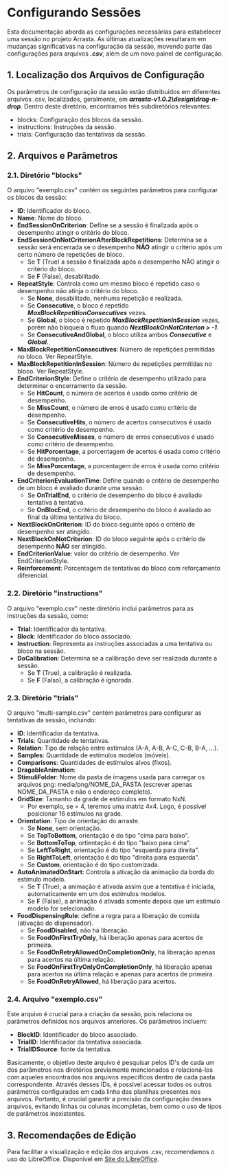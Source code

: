# **Configurando Sessões**

Esta documentação aborda as configurações necessárias para estabelecer uma sessão no projeto Arrasta. As últimas atualizações resultaram em mudanças significativas na configuração da sessão, movendo parte das configurações para arquivos ***.csv***, além de um novo painel de configuração.

## **1. Localização dos Arquivos de Configuração**

Os parâmetros de configuração da sessão estão distribuídos em diferentes arquivos .csv, localizados, geralmente, em ***arrasta-v1.0.2\design\drag-n-drop***. Dentro deste diretório, encontramos três subdiretórios relevantes:

- blocks: Configuração dos blocos da sessão.
- instructions: Instruções da sessão.
- trials: Configuração das tentativas da sessão.

## **2. Arquivos e Parâmetros**

### **2.1. Diretório "blocks"**

O arquivo "exemplo.csv" contém os seguintes parâmetros para configurar os blocos da sessão:

- **ID**: Identificador do bloco.
- **Name**: Nome do bloco.
- **EndSessionOnCriterion**: Define se a sessão é finalizada após o desempenho atingir o critério do bloco.
- **EndSessionOnNotCriterionAfterBlockRepetitions**: Determina se a sessão será encerrada se o desempenho **NÃO** atingir o critério após um certo número de repetições de bloco.
  - Se **T** (True) a sessão é finalizada após o desempenho NÃO atingir o critério do bloco.
  - Se **F** (False), desabilitado.
- **RepeatStyle**: Controla como um mesmo bloco é repetido caso o desempenho não atinja o critério do bloco.
  - Se **None**, desabilitado, nenhuma repetição é realizada.
  - Se **Consecutive**, o bloco é repetido ***MaxBlockRepetitionConsecutives*** vezes.
  - Se **Global**, o bloco é repetido ***MaxBlockRepetitionInSession*** vezes, porém não bloqueia o fluxo quando ***NextBlockOnNotCriterion > -1***.
  - Se **ConsecutiveAndGlobal**, o bloco utiliza ambos ***Consecutive*** e ***Global***.
- **MaxBlockRepetitionConsecutives**: Número de repetições permitidas no bloco. Ver RepeatStyle.
- **MaxBlockRepetitionInSession**: Número de repetições permitidas no bloco. Ver RepeatStyle.
- **EndCriterionStyle**: Define o critério de desempenho utilizado para determinar o encerramento da sessão.
  - Se **HitCount**, o número de acertos é usado como critério de desempenho.
  - Se **MissCount**, o número de erros é usado como critério de desempenho.
  - Se **ConsecutiveHits**, o número de acertos consecutivos é usado como critério de desempenho.
  - Se **ConsecutiveMisses**, o número de erros consecutivos é usado como critério de desempenho.
  - Se **HitPorcentage**, a porcentagem de acertos é usada como critério de desempenho.
  - Se **MissPorcentage**, a porcentagem de erros é usada como critério de desempenho.
- **EndCriterionEvaluationTime**: Define quando o critério de desempenho de um bloco é avaliado durante uma sessão.
  - Se **OnTrialEnd**, o critério de desempenho do bloco é avaliado tentativa à tentativa.
  - Se **OnBlocEnd**, o critério de desempenho do bloco é avaliado ao final da última tentativa do bloco.
- **NextBlockOnCriterion**: ID do bloco seguinte após o critério de desempenho ser atingido.
- **NextBlockOnNotCriterion**: ID do bloco seguinte após o critério de desempenho **NÃO** ser atingido.
- **EndCriterionValue**: valor do critério de desempenho. Ver EndCriterionStyle.
- **Reinforcement**: Porcentagem de tentativas do bloco com reforçamento diferencial.


### **2.2. Diretório "instructions"**
O arquivo "exemplo.csv" neste diretório inclui parâmetros para as instruções da sessão, como:

- **Trial**: Identificador da tentativa.
- **Block**: Identificador do bloco associado.
- **Instruction**: Representa as instruções associadas a uma tentativa ou bloco na sessão.
- **DoCalibration**: Determina se a calibração deve ser realizada durante a sessão.
  - Se **T** (True), a calibração é realizada.
  - Se **F** (Falso), a calibração é ignorada.

### **2.3. Diretório "trials"**
O arquivo "multi-sample.csv" contém parâmetros para configurar as tentativas da sessão, incluindo:

- **ID**: Identificador da tentativa.
- **Trials**: Quantidade de tentativas.
- **Relation**: Tipo de relação entre estímulos (A-A, A-B, A-C, C-B, B-A, ...).
- **Samples**: Quantidade de estímulos modelos (móveis).
- **Comparisons**: Quantidades de estímulos alvos (fixos).
- **DragableAnimation**:
- **StimuliFolder**: Nome da pasta  de imagens usada para carregar os arquivos png: media/png/NOME_DA_PASTA (escrever apenas NOME_DA_PASTA e não o endereço completo).
- **GridSize**: Tamanho da grade de estímulos em formato NxN.
  - Por exemplo, se = 4, teremos uma matriz 4x4. Logo, é possível posicionar 16 estímulos na grade.
- **Orientation**: Tipo de orientação do arraste.
    - Se **None**, sem orientação.
    - Se **TopToBottom**, orientação é do tipo "cima para baixo".
    - Se **BottomToTop**, ortientação é do tipo "baixo para cima".
    - Se **LeftToRight**, orientação é do tipo "esquerda para direita".
    - Se **RightToLeft**, orientação é do tipo "direita para esquerda".
    - Se **Custom**, orientação é do tipo customizada.
- **AutoAnimatedOnStart**: Controla a ativação da animação da borda do estímulo modelo.
  - Se **T** (True), a animação é ativada assim que a tentativa é iniciada, automaticamente  em um dos estímulos modelos.
  - Se **F** (False), a animação é ativada somente depois que um estímulo modelo for selecionado.
- **FoodDispensingRule**: define a regra para a liberação de comida (ativação do dispensador).
  - Se **FoodDisabled**, não há liberação.
  - Se **FoodOnFirstTryOnly**, há liberação apenas para acertos de primeira.
  - Se **FoodOnRetryAllowedOnCompletionOnly**, há liberação apenas para acertos na última relação.
  - Se **FoodOnFirstTryOnlyOnCompletionOnly**, há liberação apenas para acertos na última relação e apenas para acertos de primeira.
  - Se **FoodOnRetryAllowed**, há liberação para acertos.

### **2.4. Arquivo "exemplo.csv"**

Este arquivo é crucial para a criação da sessão, pois relaciona os parâmetros definidos nos arquivos anteriores. Os parâmetros incluem:

- **BlockID**: Identificador do bloco associado.
- **TrialID**: Identificador da tentativa associada.
- **TrialIDSource**: fonte da tentativa.

Basicamente, o objetivo deste arquivo é pesquisar pelos ID's de cada um dos parâmetros nos diretórios previamente mencionados e relacioná-los com aqueles encontrados nos arquivos específicos dentro de cada pasta correspondente. Através desses IDs, é possível acessar todos os outros parâmetros configurados em cada linha das planilhas presentes nos arquivos. Portanto, é crucial garantir a precisão da configuração desses arquivos, evitando linhas ou colunas incompletas, bem como o uso de tipos de parâmetros inexistentes.

## **3. Recomendações de Edição**

Para facilitar a visualização e edição dos arquivos .csv, recomendamos o uso do LibreOffice. Disponível em [Site do LibreOffice](https://pt-br.libreoffice.org/baixe-ja/libreoffice-novo/).